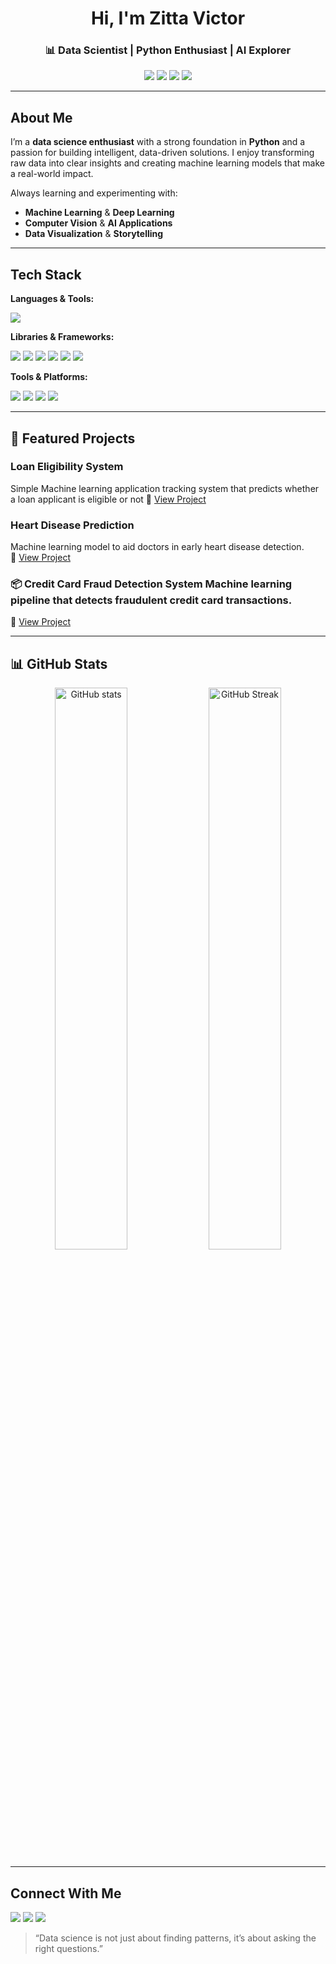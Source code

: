 <!-- Banner -->
<h1 align="center"> Hi, I'm Zitta Victor</h1>
<h3 align="center">📊 Data Scientist | Python Enthusiast | AI Explorer</h3>

<p align="center">
  <img src="https://img.shields.io/badge/Python-Expert-blue?logo=python&logoColor=white" />
  <img src="https://img.shields.io/badge/Machine%20Learning-Passionate-orange?logo=scikit-learn&logoColor=white" />
  <img src="https://img.shields.io/badge/Data%20Science-Portfolio-success?logo=google-analytics&logoColor=white" />
  <img src="https://img.shields.io/github/followers/zittavictor?label=Followers&style=social" />
</p>

---

## About Me  
I’m a **data science enthusiast** with a strong foundation in **Python** and a passion for building intelligent, data-driven solutions. I enjoy transforming raw data into clear insights and creating machine learning models that make a real-world impact.

 Always learning and experimenting with:
- **Machine Learning** & **Deep Learning**
- **Computer Vision** & **AI Applications**
- **Data Visualization** & **Storytelling**

---

## Tech Stack  

**Languages & Tools:**  
<p>
  <img src="https://img.shields.io/badge/Python-3670A0?style=flat&logo=python&logoColor=ffdd54" />
</p>

**Libraries & Frameworks:**  
<p>
  <img src="https://img.shields.io/badge/Numpy-013243?style=flat&logo=numpy&logoColor=white" />
  <img src="https://img.shields.io/badge/Pandas-150458?style=flat&logo=pandas&logoColor=white" />
  <img src="https://img.shields.io/badge/Matplotlib-004C99?style=flat&logo=plotly&logoColor=white" />
  <img src="https://img.shields.io/badge/Seaborn-3182BD?style=flat&logo=python&logoColor=white" />
  <img src="https://img.shields.io/badge/Scikit%20Learn-F7931E?style=flat&logo=scikit-learn&logoColor=white" />
  <img src="https://img.shields.io/badge/TensorFlow-FF6F00?style=flat&logo=tensorflow&logoColor=white" />
</p>

**Tools & Platforms:**  
<p>
  <img src="https://img.shields.io/badge/Jupyter-F37626?style=flat&logo=jupyter&logoColor=white" />
  <img src="https://img.shields.io/badge/Google%20Colab-F9AB00?style=flat&logo=googlecolab&logoColor=white" />
  <img src="https://img.shields.io/badge/Git-F05032?style=flat&logo=git&logoColor=white" />
  <img src="https://img.shields.io/badge/GitHub-181717?style=flat&logo=github&logoColor=white" />
</p>

---

## 📂 Featured Projects  

### Loan Eligibility System 
Simple Machine learning application tracking system that predicts whether a loan applicant is eligible or not
🔗 [View Project](#)

###  Heart Disease Prediction  
Machine learning model to aid doctors in early heart disease detection.  
🔗 [View Project](#)

### 📦 Credit Card Fraud Detection System Machine learning pipeline that detects fraudulent credit card transactions.
🔗 [View Project](#)

---

## 📊 GitHub Stats  

<p align="center">
  <img src="https://github-readme-stats.vercel.app/api?username=zittavictor&show_icons=true&theme=tokyonight" alt="GitHub stats" width="48%"/>
  <img src="https://github-readme-streak-stats.herokuapp.com/?user=zittavictor&theme=tokyonight" alt="GitHub Streak" width="48%"/>
</p>

---

##  Connect With Me  

<p>
  <a href="mailto:zittavictor26@gmail.com"><img src="https://img.shields.io/badge/Email-D14836?style=flat&logo=gmail&logoColor=white"/></a>
  <a href="https://linkedin.com/in/zittavictor"><img src="https://img.shields.io/badge/LinkedIn-0077B5?style=flat&logo=linkedin&logoColor=white"/></a>
  <a href="https://github.com/zittavictor"><img src="https://img.shields.io/badge/GitHub-181717?style=flat&logo=github&logoColor=white"/></a>
</p>

> “Data science is not just about finding patterns, it’s about asking the right questions.”
